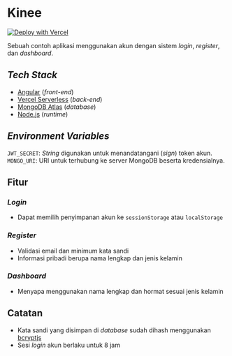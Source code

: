# Kinee
[![Deploy with Vercel](https://vercel.com/button)](https://vercel.com/new/clone?repository-url=https%3A%2F%2Fgithub.com%2Ftrileafu%2Fkinee%2F&env=JWT_SECRET,MONGO_URI)  
  
Sebuah contoh aplikasi menggunakan akun dengan sistem _login_, _register_, dan _dashboard_.

## _Tech Stack_

- [Angular](https://angular.io) (_front-end_)
- [Vercel Serverless](https://vercel.com/docs/functions/runtimes/node-js) (_back-end_)
- [MongoDB Atlas](https://cloud.mongodb.com) (_database_)
- [Node.js](https://nodejs.org) (_runtime_)

## _Environment Variables_
`JWT_SECRET`: _String_ digunakan untuk menandatangani (_sign_) token akun.
`MONGO_URI`: URI untuk terhubung ke server MongoDB beserta kredensialnya.

## Fitur

### _Login_

- Dapat memilih penyimpanan akun ke `sessionStorage` atau `localStorage`

### _Register_

- Validasi email dan minimum kata sandi
- Informasi pribadi berupa nama lengkap dan jenis kelamin

### _Dashboard_

- Menyapa menggunakan nama lengkap dan hormat sesuai jenis kelamin

## Catatan

- Kata sandi yang disimpan di _database_ sudah dihash menggunakan [bcryptjs](https://npmjs.com/package/bcryptjs)
- Sesi _login_ akun berlaku untuk 8 jam
